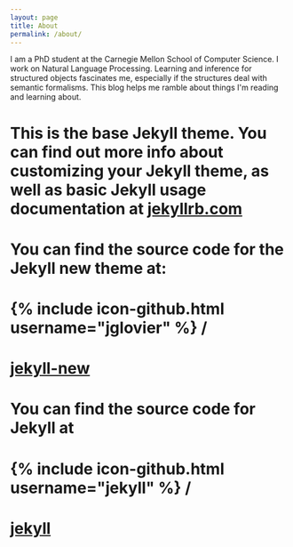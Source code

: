 ```yaml
---
layout: page
title: About
permalink: /about/
---
```

I am a PhD student at the Carnegie Mellon School of Computer Science. I work on     Natural Language Processing. Learning and inference for structured objects fascinates   me, especially if the structures deal with semantic formalisms. This blog helps me  ramble about things I'm reading and learning about.
# This is the base Jekyll theme. You can find out more info about customizing your Jekyll theme, as well as basic Jekyll usage documentation at [jekyllrb.com](http://jekyllrb.com/)

# You can find the source code for the Jekyll new theme at:
# {% include icon-github.html username="jglovier" %} /
# [jekyll-new](https://github.com/jglovier/jekyll-new)

# You can find the source code for Jekyll at
# {% include icon-github.html username="jekyll" %} /
# [jekyll](https://github.com/jekyll/jekyll)
